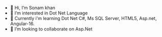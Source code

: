 - 👋 Hi, I’m Sonam khan
- 👀 I’m interested in Dot Net Language 
- 🌱 Currently i'm learning Dot Net C#, Ms SQL Server, HTML5, Asp.net, Angular-16. 
- 💞️ I’m looking to collaborate on Asp.Net

<!---
Sonamkhan10/Sonamkhan10 is a ✨ special ✨ repository because its `README.md` (this file) appears on your GitHub profile.
You can click the Preview link to take a look at your changes.
--->
